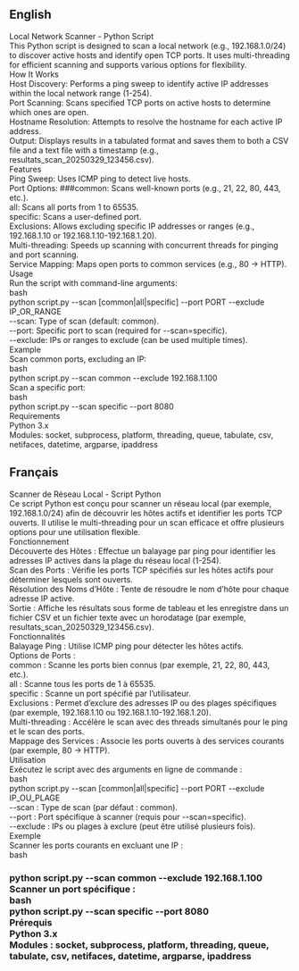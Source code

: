 
## English
Local Network Scanner - Python Script <br>
This Python script is designed to scan a local network (e.g., 192.168.1.0/24) to discover active hosts and identify open TCP ports. It uses multi-threading for efficient scanning and supports various options for flexibility. <br>
How It Works<br>
Host Discovery: Performs a ping sweep to identify active IP addresses within the local network range (1-254).<br>
Port Scanning: Scans specified TCP ports on active hosts to determine which ones are open.<br>
Hostname Resolution: Attempts to resolve the hostname for each active IP address.<br>
Output: Displays results in a tabulated format and saves them to both a CSV file and a text file with a timestamp (e.g., resultats_scan_20250329_123456.csv).<br>
Features<br>
Ping Sweep: Uses ICMP ping to detect live hosts.<br>
Port Options:
###common: Scans well-known ports (e.g., 21, 22, 80, 443, etc.).<br>
all: Scans all ports from 1 to 65535.<br>
specific: Scans a user-defined port.<br>
Exclusions: Allows excluding specific IP addresses or ranges (e.g., 192.168.1.10 or 192.168.1.10-192.168.1.20).<br>
Multi-threading: Speeds up scanning with concurrent threads for pinging and port scanning.<br>
Service Mapping: Maps open ports to common services (e.g., 80 → HTTP).<br>
Usage<br>
Run the script with command-line arguments:<br>
bash<br>
python script.py --scan [common|all|specific] --port PORT --exclude IP_OR_RANGE<br>
--scan: Type of scan (default: common).<br>
--port: Specific port to scan (required for --scan=specific).<br>
--exclude: IPs or ranges to exclude (can be used multiple times).<br>
Example<br>
Scan common ports, excluding an IP:<br>
bash<br>
python script.py --scan common --exclude 192.168.1.100<br>
Scan a specific port:<br>
bash<br>
python script.py --scan specific --port 8080<br>
Requirements<br>
Python 3.x<br>
Modules: socket, subprocess, platform, threading, queue, tabulate, csv, netifaces, datetime, argparse, ipaddress<br>
## Français
Scanner de Réseau Local - Script Python<br>
Ce script Python est conçu pour scanner un réseau local (par exemple, 192.168.1.0/24) afin de découvrir les hôtes actifs et identifier les ports TCP ouverts. Il utilise le multi-threading pour un scan efficace et offre plusieurs options pour une utilisation flexible.<br>
Fonctionnement<br>
Découverte des Hôtes : Effectue un balayage par ping pour identifier les adresses IP actives dans la plage du réseau local (1-254).<br>
Scan des Ports : Vérifie les ports TCP spécifiés sur les hôtes actifs pour déterminer lesquels sont ouverts.<br>
Résolution des Noms d’Hôte : Tente de résoudre le nom d’hôte pour chaque adresse IP active.<br>
Sortie : Affiche les résultats sous forme de tableau et les enregistre dans un fichier CSV et un fichier texte avec un horodatage (par exemple, resultats_scan_20250329_123456.csv).<br>
Fonctionnalités<br>
Balayage Ping : Utilise ICMP ping pour détecter les hôtes actifs.<br>
Options de Ports : <br>
common : Scanne les ports bien connus (par exemple, 21, 22, 80, 443, etc.).<br>
all : Scanne tous les ports de 1 à 65535.<br>
specific : Scanne un port spécifié par l’utilisateur.<br>
Exclusions : Permet d’exclure des adresses IP ou des plages spécifiques (par exemple, 192.168.1.10 ou 192.168.1.10-192.168.1.20). <br>
Multi-threading : Accélère le scan avec des threads simultanés pour le ping et le scan des ports.<br>
Mappage des Services : Associe les ports ouverts à des services courants (par exemple, 80 → HTTP).<br>
Utilisation<br>
Exécutez le script avec des arguments en ligne de commande :<br>
bash<br>
python script.py --scan [common|all|specific] --port PORT --exclude IP_OU_PLAGE<br>
--scan : Type de scan (par défaut : common).<br>
--port : Port spécifique à scanner (requis pour --scan=specific).<br>
--exclude : IPs ou plages à exclure (peut être utilisé plusieurs fois).<br>
Exemple<br>
Scanner les ports courants en excluant une IP :<br>
bash<br>
<h3>python script.py --scan common --exclude 192.168.1.100<br>
Scanner un port spécifique :<br>
bash<br>
python script.py --scan specific --port 8080<br>
Prérequis<br>
Python 3.x<br>
Modules : socket, subprocess, platform, threading, queue, tabulate, csv, netifaces, datetime, argparse, ipaddress<br>

